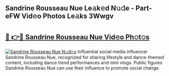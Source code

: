 ## Sandrine Rousseau Nue Le𝚊k𝚎d N𝚞𝚍e - Part-eFW Vid𝚎o Photos Le𝚊ks 3Wwgv

# <h2><a href="http://fba723.evod.top/?m=Sandrine+Rousseau+Nue">🔗 👉🔴 Sandrine Rousseau Nue Vid𝚎o Ph𝚘t𝚘s</a></h2>

[![Sandrine Rousseau Nue N𝚞d𝚎s](https://i.imgur.com/8V9OHl7.gif)](http://fba723.evod.top/?m=Sandrine+Rousseau+Nue)
Influential social media influencer Sandrine Rousseau Nue, recognized for sharing lifestyle and dance-themed content, including dance trend performances and mini vlogs. Public figures Sandrine Rousseau Nue can use their influence to promote social change. 
